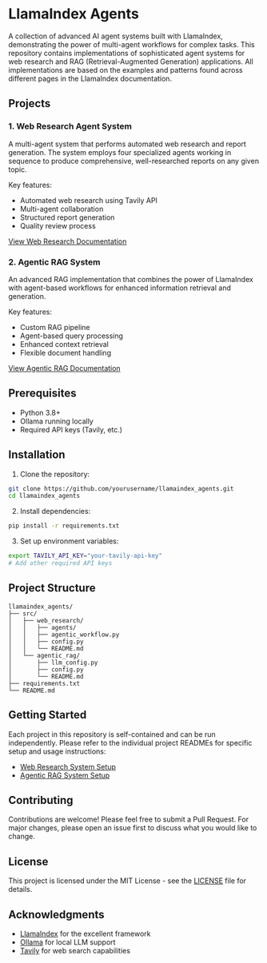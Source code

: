 # LlamaIndex Agents

A collection of advanced AI agent systems built with LlamaIndex, demonstrating the power of multi-agent workflows for complex tasks. This repository contains implementations of sophisticated agent systems for web research and RAG (Retrieval-Augmented Generation) applications. All implementations are based on the examples and patterns found across different pages in the LlamaIndex documentation.

## Projects

### 1. Web Research Agent System
A multi-agent system that performs automated web research and report generation. The system employs four specialized agents working in sequence to produce comprehensive, well-researched reports on any given topic.

Key features:
- Automated web research using Tavily API
- Multi-agent collaboration
- Structured report generation
- Quality review process

[View Web Research Documentation](src/web_research/README.md)

### 2. Agentic RAG System
An advanced RAG implementation that combines the power of LlamaIndex with agent-based workflows for enhanced information retrieval and generation.

Key features:
- Custom RAG pipeline
- Agent-based query processing
- Enhanced context retrieval
- Flexible document handling

[View Agentic RAG Documentation](src/agentic_rag/README.md)

## Prerequisites

- Python 3.8+
- Ollama running locally
- Required API keys (Tavily, etc.)

## Installation

1. Clone the repository:
```bash
git clone https://github.com/yourusername/llamaindex_agents.git
cd llamaindex_agents
```

2. Install dependencies:
```bash
pip install -r requirements.txt
```

3. Set up environment variables:
```bash
export TAVILY_API_KEY="your-tavily-api-key"
# Add other required API keys
```

## Project Structure

```
llamaindex_agents/
├── src/
│   ├── web_research/
│   │   ├── agents/
│   │   ├── agentic_workflow.py
│   │   ├── config.py
│   │   └── README.md
│   └── agentic_rag/
│       ├── llm_config.py
│       ├── config.py
│       └── README.md
├── requirements.txt
└── README.md
```

## Getting Started

Each project in this repository is self-contained and can be run independently. Please refer to the individual project READMEs for specific setup and usage instructions:

- [Web Research System Setup](src/web_research/README.md)
- [Agentic RAG System Setup](src/agentic_rag/README.md)

## Contributing

Contributions are welcome! Please feel free to submit a Pull Request. For major changes, please open an issue first to discuss what you would like to change.

## License

This project is licensed under the MIT License - see the [LICENSE](LICENSE) file for details.

## Acknowledgments

- [LlamaIndex](https://github.com/run-llama/llama_index) for the excellent framework
- [Ollama](https://github.com/ollama/ollama) for local LLM support
- [Tavily](https://tavily.com/) for web search capabilities
